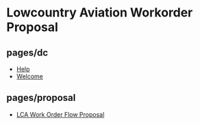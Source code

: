# Lowcountry Aviation Workorder Proposal

## pages/dc
  - [Help](?md=pages/dc/help.md)
  - [Welcome](?md=pages/dc/welcome.md)

## pages/proposal
  - [LCA Work Order Flow Proposal](?md=pages/proposal/introduction.md)

